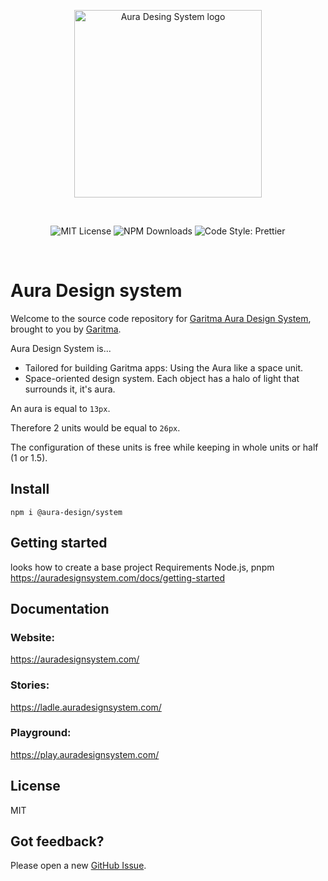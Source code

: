 <p align="center">
  <a href="https://auradesignsystem.con">
    <img src="https://images.prismic.io/garitma/fab89786-299e-4738-aa9e-738b8b29893f_aura-design-system-meditate.png?auto=compress,format?auto=format&w=320" alt="Aura Desing System logo" width="300" />
  </a>
</p>

<br>

<p align="center">
  <img alt="MIT License" src="https://img.shields.io/github/license/garitma/aura-design-system"/>
  <img alt="NPM Downloads" src="https://img.shields.io/npm/dt/aura-design"/>
  <img alt="Code Style: Prettier" src="https://img.shields.io/badge/code_style-prettier-ff69b4.svg?style=flat"/>
</p>
<br />

# Aura Design system

Welcome to the source code repository for
[Garitma Aura Design System](https://auradesignsystem.com/), brought to you by
[Garitma](https://garitma.com/).

Aura Design System is...

- Tailored for building Garitma apps: Using the Aura like a space unit.
- Space-oriented design system. Each object has a halo of light that surrounds
  it, it's aura.

An aura is equal to `13px`.

Therefore 2 units would be equal to `26px`.

The configuration of these units is free while keeping in whole units or half (1
or 1.5).

## Install

```
npm i @aura-design/system
```

## Getting started

looks how to create a base project
Requirements
Node.js, pnpm
<a href="https://auradesignsystem.com/docs/getting-started">https://auradesignsystem.com/docs/getting-started</a>

## Documentation

### Website:

<a href="https://auradesignsystem.com/">https://auradesignsystem.com/</a>

### Stories:

<a href="https://ladle.auradesignsystem.com/">https://ladle.auradesignsystem.com/</a>

### Playground:

<a href="https://play.auradesignsystem.com/">https://play.auradesignsystem.com/</a>

## License

MIT

## Got feedback?

Please open a new
<a href="https://github.com/garitma/aura-design-system/issues">GitHub Issue</a>.
